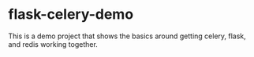 # flask-celery-demo
This is a demo project that shows the basics around getting celery, flask, and redis working together.
